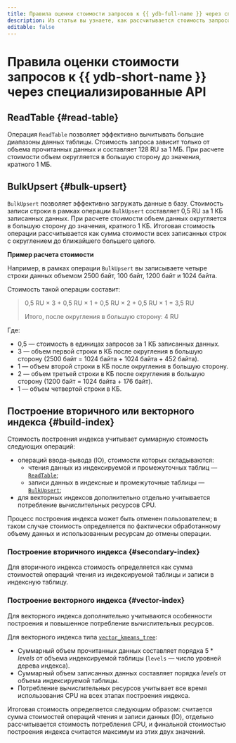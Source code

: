 ```yaml
---
title: Правила оценки стоимости запросов к {{ ydb-full-name }} через специализированные API
description: Из статьи вы узнаете, как рассчитывается стоимость запросов к {{ ydb-short-name }} через специализированные API.
editable: false
---
```


# Правила оценки стоимости запросов к {{ ydb-short-name }} через специализированные API



## ReadTable {#read-table}

Операция `ReadTable` позволяет эффективно вычитывать большие диапазоны данных таблицы. Стоимость запроса зависит только от объема прочитанных данных и составляет 128 RU за 1 МБ. При расчете стоимости объем округляется в большую сторону до значения, кратного 1 МБ.

## BulkUpsert {#bulk-upsert}

`BulkUpsert` позволяет эффективно загружать данные в базу. Стоимость записи строки в рамках операции `BulkUpsert` составляет 0,5 RU за 1 КБ записанных данных. При расчете стоимости объем данных округляется в большую сторону до значения, кратного 1 КБ. Итоговая стоимость операции рассчитывается как сумма стоимости всех записанных строк с округлением до ближайшего большего целого.

**Пример расчета стоимости**

Например, в рамках операции `BulkUpsert` вы записываете четыре строки данных объемом 2500 байт, 100 байт, 1200 байт и 1024 байта.

Стоимость такой операции составит:
> 0,5 RU × 3 + 0,5 RU × 1 + 0,5 RU × 2 + 0,5 RU × 1 = 3,5 RU
>
> Итого, после округления в большую сторону: 4 RU

Где:
* 0,5 — стоимость в единицах запросов за 1 КБ записанных данных.
* 3 — объем первой строки в КБ после округления в большую сторону (2500 байт = 1024 байта + 1024 байта + 452 байта).
* 1 — объем второй строки в КБ после округления в большую сторону.
* 2 — объем третьей строки в КБ после округления в большую сторону (1200 байт = 1024 байта + 176 байт).
* 1 — объем четвертой строки в КБ.

## Построение вторичного или векторного индекса {#build-index}

Стоимость построения индекса учитывает суммарную стоимость следующих операций:

- операций ввода-вывода (IO), стоимости которых складываются:
  - чтения данных из индексируемой и промежуточных таблиц — [`ReadTable`](#read-table);
  - записи данных в индексные и промежуточные таблицы — [`BulkUpsert`](#bulk-upsert);
- для векторных индексов дополнительно отдельно учитывается потребление вычислительных ресурсов CPU.

Процесс построения индекса может быть отменен пользователем; в таком случае стоимость определяется по фактически обработанному объему данных и использованным ресурсам до отмены операции.

### Построение вторичного индекса {#secondary-index}

Для вторичного индекса стоимость определяется как сумма стоимостей операций чтения из индексируемой таблицы и записи в индексную таблицу.

### Построение векторного индекса {#vector-index}

Для векторного индекса дополнительно учитываются особенности построения и повышенное потребление вычислительных ресурсов.

Для векторного индекса типа [`vector_kmeans_tree`](https://ydb.tech/docs/ru/dev/vector-indexes?version=main#kmeans-tree-type):

- Суммарный объем прочитанных данных составляет порядка $5 * {levels}$ от объема индексируемой таблицы (`levels` — число уровней дерева индекса).
- Суммарный объем записанных данных составляет порядка ${levels}$ от объема индексируемой таблицы.
- Потребление вычислительных ресурсов учитывает все время использования CPU на всех этапах построения индекса.

Итоговая стоимость определяется следующим образом: считается сумма стоимостей операций чтения и записи данных (IO), отдельно рассчитывается стоимость потребления CPU, и финальной стоимостью построения индекса считается максимум из этих двух значений.

